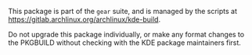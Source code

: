This package is part of the `gear` suite, and is managed by the scripts at https://gitlab.archlinux.org/archlinux/kde-build.

Do not upgrade this package individually, or make any format changes to the PKGBUILD without checking with the KDE package maintainers first.
